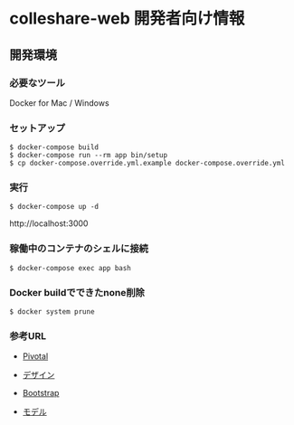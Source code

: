 # colleshare-web 開発者向け情報

## 開発環境

### 必要なツール

Docker for Mac / Windows

### セットアップ

```
$ docker-compose build
$ docker-compose run --rm app bin/setup
$ cp docker-compose.override.yml.example docker-compose.override.yml
```

### 実行

```
$ docker-compose up -d
```

http://localhost:3000

### 稼働中のコンテナのシェルに接続

```
$ docker-compose exec app bash
```

### Docker buildでできたnone削除

```
$ docker system prune
```

### 参考URL

- [Pivotal](https://www.pivotaltracker.com/n/projects/2166612)

- [デザイン](https://xd.adobe.com/spec/ea38ef9a-13f0-4ced-488d-e139edab3f22-9c09/)

- [Bootstrap](https://v4-alpha.getbootstrap.com/getting-started/introduction/)

- [モデル](https://cacoo.com/diagrams/sgT178N1JGuMe3wM#615C5)
